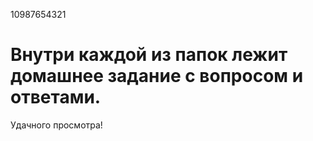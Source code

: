 10987654321
# Внутри каждой из папок лежит домашнее задание с вопросом и ответами.
Удачного просмотра!
